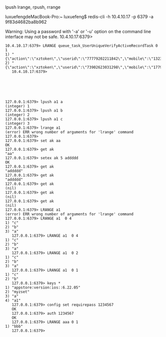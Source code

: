 lpush lrange, 
rpush, rrange



luxuefengdeMacBook-Pro:~ luxuefeng$ redis-cli -h 10.4.10.17 -p 6379 -a 9f83d4682ba8b962

Warning: Using a password with '-a' or '-u' option on the command line interface may not be safe.
10.4.10.17:6379>

    10.4.10.17:6379> LRANGE queue_task_UserUniqueVerifyActiveRecordTask 0 1
    1) "{\"action\":\"xztoken\",\"userid\":\"77779202211842\",\"mobile\":\"13230670596\",\"email\":\"\",\"idcardno\":\"130825199402101420\",\"device\":\"\",\"ali_buyer_email\":\"\",\"ali_buyer_id\":\"\",\"ip\":\"10.4.10.17\"}"
    2) "{\"action\":\"xztoken\",\"userid\":\"73902623031298\",\"mobile\":\"17791578510\",\"email\":\"\",\"idcardno\":\"610524199804153620\",\"device\":\"\",\"ali_buyer_email\":\"\",\"ali_buyer_id\":\"\",\"ip\":\"10.4.10.17\"}"
       10.4.10.17:6379>






    127.0.0.1:6379> lpush a1 a
    (integer) 1
    127.0.0.1:6379> lpush a1 b
    (integer) 2
    127.0.0.1:6379> lpush a1 c
    (integer) 3
    127.0.0.1:6379> lrange a1
    (error) ERR wrong number of arguments for 'lrange' command
    127.0.0.1:6379>
    127.0.0.1:6379> set ak aa
    OK
    127.0.0.1:6379> get ak
    "aa"
    127.0.0.1:6379> setex ak 5 addddd
    OK
    127.0.0.1:6379> get ak
    "addddd"
    127.0.0.1:6379> get ak
    "addddd"
    127.0.0.1:6379> get ak
    (nil)
    127.0.0.1:6379> get ak
    (nil)
    127.0.0.1:6379> get ak
    (nil)
    127.0.0.1:6379> LRANGE a1
    (error) ERR wrong number of arguments for 'lrange' command
    127.0.0.1:6379> LRANGE a1  0 4
    1) "c"
    2) "b"
    3) "a"
       127.0.0.1:6379> LRANGE a1  0 4
    1) "c"
    2) "b"
    3) "a"
       127.0.0.1:6379> LRANGE a1  0 2
    1) "c"
    2) "b"
    3) "a"
       127.0.0.1:6379> LRANGE a1  0 1
    1) "c"
    2) "b"
       127.0.0.1:6379> keys *
    1) "appstore:version:ios::6.22.05"
    2) "myzset"
    3) "a"
    4) "a1"
       127.0.0.1:6379> config set requirepass 1234567
       OK
       127.0.0.1:6379> auth 1234567
       OK
       127.0.0.1:6379> LRANGE aaa 0 1
    1) "bbb"
       127.0.0.1:6379>